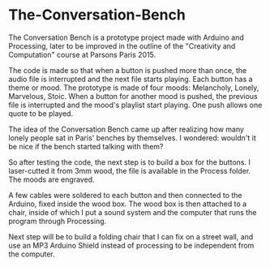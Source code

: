 # The-Conversation-Bench
The Conversation Bench is a prototype project made with Arduino and Processing, later to be improved in the outline of the "Creativity and Computation" course at Parsons Paris 2015.


The code is made so that when a button is pushed more than once, the audio file is interrupted and the next file starts playing. Each button has a theme or mood. The prototype is made of four moods: Melancholy, Lonely, Marvelous, Stoic. When a button for another mood is pushed, the previous file is interrupted and the mood's playlist start playing. One push allows one quote to be played. 

The idea of the Conversation Bench came up after realizing how many lonely people sat in Paris' benches by themselves. I wondered: wouldn't it be nice if the bench started talking with them? 

So after testing the code, the next step is to build a box for the buttons. I laser-cutted it from 3mm wood, the file is available in the Process folder. The moods are engraved. 

A few cables were soldered to each button and then connected to the Arduino, fixed inside the wood box. 
The wood box is then attached to a chair, inside of which I put a sound system and the computer that runs the program through Processing. 

Next step will be to build a folding chair that I can fix on a street wall, and use an MP3 Arduino Shield instead of processing to be independent from the computer. 
